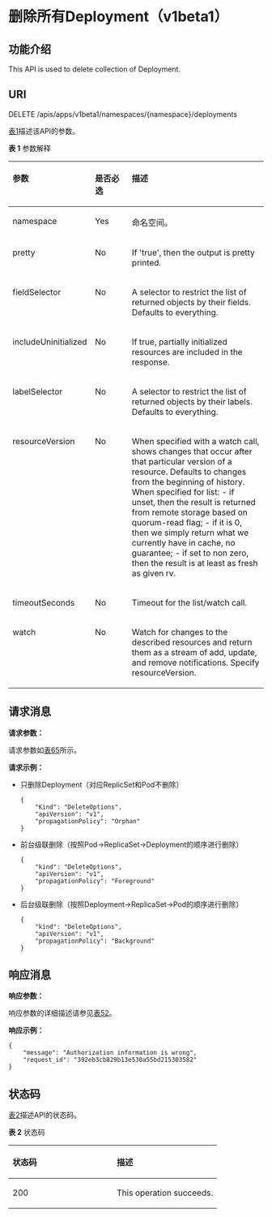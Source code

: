 # 删除所有Deployment（v1beta1）<a name="cci_02_0028"></a>

## 功能介绍<a name="zh-cn_topic_0091433674_section58759520"></a>

This API is used to delete collection of Deployment.

## URI<a name="zh-cn_topic_0091433674_section59073635"></a>

DELETE /apis/apps/v1beta1/namespaces/\{namespace\}/deployments

[表1](#zh-cn_topic_0091433674_d0e35322)描述该API的参数。

**表 1**  参数解释

<a name="zh-cn_topic_0091433674_d0e35322"></a>
<table><thead align="left"><tr id="zh-cn_topic_0091433674_row32289194"><th class="cellrowborder" valign="top" width="22.45%" id="mcps1.2.4.1.1"><p id="zh-cn_topic_0091433674_p65652297517"><a name="zh-cn_topic_0091433674_p65652297517"></a><a name="zh-cn_topic_0091433674_p65652297517"></a>参数</p>
</th>
<th class="cellrowborder" valign="top" width="16.33%" id="mcps1.2.4.1.2"><p id="zh-cn_topic_0091433674_p165661629135114"><a name="zh-cn_topic_0091433674_p165661629135114"></a><a name="zh-cn_topic_0091433674_p165661629135114"></a>是否必选</p>
</th>
<th class="cellrowborder" valign="top" width="61.22%" id="mcps1.2.4.1.3"><p id="zh-cn_topic_0091433674_p14567629115114"><a name="zh-cn_topic_0091433674_p14567629115114"></a><a name="zh-cn_topic_0091433674_p14567629115114"></a>描述</p>
</th>
</tr>
</thead>
<tbody><tr id="zh-cn_topic_0091433674_row60766168"><td class="cellrowborder" valign="top" width="22.45%" headers="mcps1.2.4.1.1 "><p id="zh-cn_topic_0091433674_p23112558"><a name="zh-cn_topic_0091433674_p23112558"></a><a name="zh-cn_topic_0091433674_p23112558"></a>namespace</p>
</td>
<td class="cellrowborder" valign="top" width="16.33%" headers="mcps1.2.4.1.2 "><p id="zh-cn_topic_0091433674_p60177946"><a name="zh-cn_topic_0091433674_p60177946"></a><a name="zh-cn_topic_0091433674_p60177946"></a>Yes</p>
</td>
<td class="cellrowborder" valign="top" width="61.22%" headers="mcps1.2.4.1.3 "><p id="zh-cn_topic_0079615000_p8332925"><a name="zh-cn_topic_0079615000_p8332925"></a><a name="zh-cn_topic_0079615000_p8332925"></a>命名空间。</p>
</td>
</tr>
<tr id="zh-cn_topic_0091433674_row47634511"><td class="cellrowborder" valign="top" width="22.45%" headers="mcps1.2.4.1.1 "><p id="zh-cn_topic_0091433674_p33190205"><a name="zh-cn_topic_0091433674_p33190205"></a><a name="zh-cn_topic_0091433674_p33190205"></a>pretty</p>
</td>
<td class="cellrowborder" valign="top" width="16.33%" headers="mcps1.2.4.1.2 "><p id="zh-cn_topic_0091433674_p4052059"><a name="zh-cn_topic_0091433674_p4052059"></a><a name="zh-cn_topic_0091433674_p4052059"></a>No</p>
</td>
<td class="cellrowborder" valign="top" width="61.22%" headers="mcps1.2.4.1.3 "><p id="zh-cn_topic_0091433674_p59781329"><a name="zh-cn_topic_0091433674_p59781329"></a><a name="zh-cn_topic_0091433674_p59781329"></a>If 'true', then the output is pretty printed.</p>
</td>
</tr>
<tr id="zh-cn_topic_0091433674_row1161053"><td class="cellrowborder" valign="top" width="22.45%" headers="mcps1.2.4.1.1 "><p id="zh-cn_topic_0091433674_p26936459"><a name="zh-cn_topic_0091433674_p26936459"></a><a name="zh-cn_topic_0091433674_p26936459"></a>fieldSelector</p>
</td>
<td class="cellrowborder" valign="top" width="16.33%" headers="mcps1.2.4.1.2 "><p id="zh-cn_topic_0091433674_p34369574"><a name="zh-cn_topic_0091433674_p34369574"></a><a name="zh-cn_topic_0091433674_p34369574"></a>No</p>
</td>
<td class="cellrowborder" valign="top" width="61.22%" headers="mcps1.2.4.1.3 "><p id="zh-cn_topic_0091433674_p32472085"><a name="zh-cn_topic_0091433674_p32472085"></a><a name="zh-cn_topic_0091433674_p32472085"></a>A selector to restrict the list of returned objects by their fields. Defaults to everything.</p>
</td>
</tr>
<tr id="zh-cn_topic_0091433674_row23813312"><td class="cellrowborder" valign="top" width="22.45%" headers="mcps1.2.4.1.1 "><p id="zh-cn_topic_0091433674_p49830089"><a name="zh-cn_topic_0091433674_p49830089"></a><a name="zh-cn_topic_0091433674_p49830089"></a>includeUninitialized</p>
</td>
<td class="cellrowborder" valign="top" width="16.33%" headers="mcps1.2.4.1.2 "><p id="zh-cn_topic_0091433674_p9705370"><a name="zh-cn_topic_0091433674_p9705370"></a><a name="zh-cn_topic_0091433674_p9705370"></a>No</p>
</td>
<td class="cellrowborder" valign="top" width="61.22%" headers="mcps1.2.4.1.3 "><p id="zh-cn_topic_0091433674_p47937500"><a name="zh-cn_topic_0091433674_p47937500"></a><a name="zh-cn_topic_0091433674_p47937500"></a></p>
<p id="zh-cn_topic_0091433674_p28784318"><a name="zh-cn_topic_0091433674_p28784318"></a><a name="zh-cn_topic_0091433674_p28784318"></a>If true, partially initialized resources are included in the response.</p>
</td>
</tr>
<tr id="zh-cn_topic_0091433674_row57732278"><td class="cellrowborder" valign="top" width="22.45%" headers="mcps1.2.4.1.1 "><p id="zh-cn_topic_0091433674_p45802961"><a name="zh-cn_topic_0091433674_p45802961"></a><a name="zh-cn_topic_0091433674_p45802961"></a>labelSelector</p>
</td>
<td class="cellrowborder" valign="top" width="16.33%" headers="mcps1.2.4.1.2 "><p id="zh-cn_topic_0091433674_p19052373"><a name="zh-cn_topic_0091433674_p19052373"></a><a name="zh-cn_topic_0091433674_p19052373"></a>No</p>
</td>
<td class="cellrowborder" valign="top" width="61.22%" headers="mcps1.2.4.1.3 "><p id="zh-cn_topic_0091433674_p66847208"><a name="zh-cn_topic_0091433674_p66847208"></a><a name="zh-cn_topic_0091433674_p66847208"></a>A selector to restrict the list of returned objects by their labels. Defaults to everything.</p>
</td>
</tr>
<tr id="zh-cn_topic_0091433674_row64753968"><td class="cellrowborder" valign="top" width="22.45%" headers="mcps1.2.4.1.1 "><p id="zh-cn_topic_0091433674_p10580064"><a name="zh-cn_topic_0091433674_p10580064"></a><a name="zh-cn_topic_0091433674_p10580064"></a>resourceVersion</p>
</td>
<td class="cellrowborder" valign="top" width="16.33%" headers="mcps1.2.4.1.2 "><p id="zh-cn_topic_0091433674_p51678836"><a name="zh-cn_topic_0091433674_p51678836"></a><a name="zh-cn_topic_0091433674_p51678836"></a>No</p>
</td>
<td class="cellrowborder" valign="top" width="61.22%" headers="mcps1.2.4.1.3 "><p id="zh-cn_topic_0091433674_p25236181"><a name="zh-cn_topic_0091433674_p25236181"></a><a name="zh-cn_topic_0091433674_p25236181"></a>When specified with a watch call, shows changes that occur after that particular version of a resource. Defaults to changes from the beginning of history. When specified for list: - if unset, then the result is returned from remote storage based on quorum-read flag; - if it is 0, then we simply return what we currently have in cache, no guarantee; - if set to non zero, then the result is at least as fresh as given rv.</p>
</td>
</tr>
<tr id="zh-cn_topic_0091433674_row25799037"><td class="cellrowborder" valign="top" width="22.45%" headers="mcps1.2.4.1.1 "><p id="zh-cn_topic_0091433674_p9347259"><a name="zh-cn_topic_0091433674_p9347259"></a><a name="zh-cn_topic_0091433674_p9347259"></a>timeoutSeconds</p>
</td>
<td class="cellrowborder" valign="top" width="16.33%" headers="mcps1.2.4.1.2 "><p id="zh-cn_topic_0091433674_p18930554"><a name="zh-cn_topic_0091433674_p18930554"></a><a name="zh-cn_topic_0091433674_p18930554"></a>No</p>
</td>
<td class="cellrowborder" valign="top" width="61.22%" headers="mcps1.2.4.1.3 "><p id="zh-cn_topic_0091433674_p56979938"><a name="zh-cn_topic_0091433674_p56979938"></a><a name="zh-cn_topic_0091433674_p56979938"></a>Timeout for the list/watch call.</p>
</td>
</tr>
<tr id="zh-cn_topic_0091433674_row43057396"><td class="cellrowborder" valign="top" width="22.45%" headers="mcps1.2.4.1.1 "><p id="zh-cn_topic_0091433674_p65097067"><a name="zh-cn_topic_0091433674_p65097067"></a><a name="zh-cn_topic_0091433674_p65097067"></a>watch</p>
</td>
<td class="cellrowborder" valign="top" width="16.33%" headers="mcps1.2.4.1.2 "><p id="zh-cn_topic_0091433674_p38371103"><a name="zh-cn_topic_0091433674_p38371103"></a><a name="zh-cn_topic_0091433674_p38371103"></a>No</p>
</td>
<td class="cellrowborder" valign="top" width="61.22%" headers="mcps1.2.4.1.3 "><p id="zh-cn_topic_0091433674_p21051639"><a name="zh-cn_topic_0091433674_p21051639"></a><a name="zh-cn_topic_0091433674_p21051639"></a>Watch for changes to the described resources and return them as a stream of add, update, and remove notifications. Specify resourceVersion.</p>
</td>
</tr>
</tbody>
</table>

## 请求消息<a name="zh-cn_topic_0091433674_section61900675"></a>

**请求参数：**

请求参数如[表65](公共参数.md#zh-cn_topic_0091433700_d0e41006)所示。

**请求示例：**

-   只删除Deployment（对应ReplicSet和Pod不删除）

    ```
    {
        "Kind": "DeleteOptions",
        "apiVersion": "v1",
        "propagationPolicy": "Orphan"
    }
    ```

-   前台级联删除（按照Pod-\>ReplicaSet-\>Deployment的顺序进行删除）

    ```
    {
        "kind": "DeleteOptions",
        "apiVersion": "v1",
        "propagationPolicy": "Foreground"
    }
    ```

-   后台级联删除（按照Deployment-\>ReplicaSet-\>Pod的顺序进行删除）

    ```
    {
        "kind": "DeleteOptions",
        "apiVersion": "v1",
        "propagationPolicy": "Background"
    }
    ```


## 响应消息<a name="zh-cn_topic_0091433674_section20235168"></a>

**响应参数：**

响应参数的详细描述请参见[表52](公共响应参数（OLD-VERSIONS）.md#table37251757105918)。

**响应示例：**

```
{
    "message": "Authorization information is wrong", 
    "request_id": "392eb3cb829b13e530a55bd215303582"
}
```

## 状态码<a name="zh-cn_topic_0091433674_section47898787"></a>

[表2](#zh-cn_topic_0091433674_d0e35450)描述API的状态码。

**表 2**  状态码

<a name="zh-cn_topic_0091433674_d0e35450"></a>
<table><thead align="left"><tr id="zh-cn_topic_0091433674_row7535426"><th class="cellrowborder" valign="top" width="50%" id="mcps1.2.3.1.1"><p id="zh-cn_topic_0091433674_p6389758"><a name="zh-cn_topic_0091433674_p6389758"></a><a name="zh-cn_topic_0091433674_p6389758"></a>状态码</p>
</th>
<th class="cellrowborder" valign="top" width="50%" id="mcps1.2.3.1.2"><p id="zh-cn_topic_0091433674_p47808350"><a name="zh-cn_topic_0091433674_p47808350"></a><a name="zh-cn_topic_0091433674_p47808350"></a>描述</p>
</th>
</tr>
</thead>
<tbody><tr id="zh-cn_topic_0091433674_row47271114"><td class="cellrowborder" valign="top" width="50%" headers="mcps1.2.3.1.1 "><p id="zh-cn_topic_0091433674_p3755051"><a name="zh-cn_topic_0091433674_p3755051"></a><a name="zh-cn_topic_0091433674_p3755051"></a>200</p>
</td>
<td class="cellrowborder" valign="top" width="50%" headers="mcps1.2.3.1.2 "><p id="zh-cn_topic_0091433681_p21206673"><a name="zh-cn_topic_0091433681_p21206673"></a><a name="zh-cn_topic_0091433681_p21206673"></a>This operation succeeds.</p>
</td>
</tr>
</tbody>
</table>

